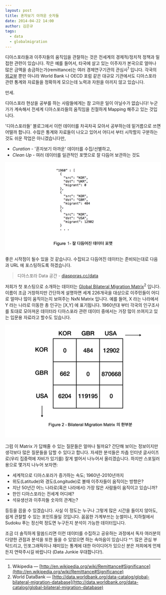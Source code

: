 ```yaml
---
layout: post
title: 혼자보기 아까운 숫자들
date: 2014-04-22 14:00
author: 김은규
tags:
  - data
  - globalmigration
---
```


디아스포라들과 이주자들의 움직임을 관찰하는 것은 전세계의 경제적/정치적 정책과 밀접한 관련이 있습니다. 작은 예를 들어서, 타국에 살고 있는 이주자가 본국으로 얼마나 많은 금액을 송금하는가(remittance)는 여러 경제연구기관의 관심사<sup>1</sup> 입니다. 각국의 [외교부](http://mofat.go.kr) 뿐만 아니라 World Bank 나 OECD 포럼 같은 대규모 기관에서도 디아스포라 관련 통계와 자료들을 정확하게 모으는데 노력과 자원을 아끼지 않고 있습니다. 

만세.

디아스포라 현상을 공부를 하는 사람들에게는 참 고마운 일이 아닐수가 없습니다! 누군가가 계속해서 전세계 디아스포라들의 움직임을 친절하게 Mapping 해주고 있는 것입니다.

'디아스포라들' 블로그에서 이런 데이터를 차곡차곡 모아서 공부하는데 밑거름으로 쓰면 어떨까 합니다. 수많은 통계와 자료들이 나오고 있어서 어디서 부터 시작할지 구분하는 것도 쉬운 작업은 아니겠습니다만, 

+ *Curation* - '혼자보기 아까운' 데이터를 수집/선별하고,
+ *Clean Up* - 여러 데이터를 일관적인 포맷으로 잘 다듬어 보관하는 것도

[![bilateral json](/img/posts/bilateral-json.jpg)](http://en.wikipedia.org/wiki/JSON)

좋은 시작점이 될수 있을 것 같습니다. 수집되고 다듬어진 데이터는 준비되는대로 다음과 URL 에 포스팅하도록 하겠습니다.

> 디아스포라 Data 공간 - [diasporas.cc/data](/data)

저희가 첫 포스팅으로 소개하는 데이터는 [Global Bilateral Migration Matrix](/data)<sup>2</sup> 입니다. 이름이 조금 거창하지만 간단하게 설명하면 세계 226개국을 대상으로 이주민들이 어디로 얼마나 많이 움직이는지 보여주는 NxN Matrix 입니다. 예를 들어, X 라는 나라에서 Y 라는 나라로 이동한 총 인구는 [X,Y] 에 표기됩니다. 1960년대 부터 각국의 인구조사를 토대로 모아져온 데이터라 디아스포라 관련 데이터 중에서는 가장 많이 쓰여지고 있는 입문용 자료라고 할수도 있습니다. 

![bilateral matrix](/img/posts/bilateral-matrix.jpg)

그럼 이 Matrix 가 답해줄 수 있는 질문들은 얼마나 될까요? 간단해 보이는 정보이지만 생각보다 많은 질문들을 답할 수 있다고 합니다. 자세한 분석들은 차츰 인터넷 글사이즈로(우리 집중력에 자비가 있기를) 잘게 썰어서 나누어서 올리겠습니다. 하지만 스포일러용으로 몇가지 나누어 보자면:

+ 세계적으로 디아스포라가 증가하는 속도; 1960년-2010년까지
+ 위도(Latitude)와 경도(Longitude)로 볼때 이주자들이 움직이는 방향은?
+ 지난 50년간 어느 나라로(혹은 나라에서) 가장 많은 사람들이 움직이고 있습니까?
+ 한인 디아스포라는 전세계 어디에?
+ 석유생산과 이주자들 숫자의 관계는?

등등을 꼽을 수 있겠습니다. 사실 이 정도는 누구나 그렇게 많은 시간을 들이지 않아도, 쉽게 관찰할 수 있는 포인트들일 것입니다. 꼼꼼한 가계부쓰는 눈썰미나, 지하철에서 Sudoku 푸는 정신력 정도면 누구든지 분석이 가능한 데이터입니다. 

조금 더 솔직하게 말씀드리면 이런 데이터를 수집하고 공유하는 과정에서 독자 여러분의 다양한 관점과 분석을 또한 들을 수 있었으면 하는 속마음이 있습니다 ^^. 많은 관심 부탁드리고, 인포그래픽이나 재미있는 통계에 대한 아이디어가 있으신 분은 저희에게 언제든지 연락주시길 바랍니다 (Data Junkie 우대합니다!).


- - -
1. Wikipedia &mdash; [http://en.wikipedia.org/wiki/Remittance#Significance](http://en.wikipedia.org/wiki/Remittance#Significance)
2. World DataBank &mdash; [http://data.worldbank.org/data-catalog/global-bilateral-migration-database](http://data.worldbank.org/data-catalog/global-bilateral-migration-database)